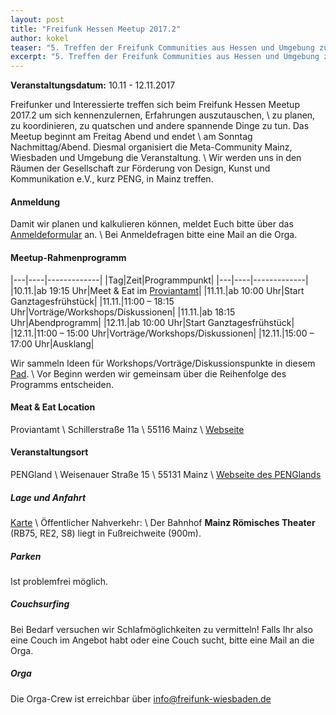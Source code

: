 ```yaml
---
layout: post
title: "Freifunk Hessen Meetup 2017.2"
author: kokel
teaser: "5. Treffen der Freifunk Communities aus Hessen und Umgebung zum regionalen Austausch"
excerpt: "5. Treffen der Freifunk Communities aus Hessen und Umgebung zum regionalen Austausch"
---
```


**Veranstaltungsdatum:** 10.11 - 12.11.2017

Freifunker und Interessierte treffen sich beim Freifunk Hessen Meetup 2017.2 um sich kennenzulernen, Erfahrungen auszutauschen, \\
zu planen, zu koordinieren, zu quatschen und andere spannende Dinge zu tun. Das Meetup beginnt am Freitag Abend und endet \\
am Sonntag Nachmittag/Abend. Diesmal organisiert die Meta-Community Mainz, Wiesbaden und Umgebung die Veranstaltung. \\
Wir werden uns in den Räumen der Gesellschaft zur Förderung von Design, Kunst und Kommunikation e.V., kurz PENG, in Mainz treffen.

#### Anmeldung
Damit wir planen und kalkulieren können, meldet Euch bitte über das [Anmeldeformular](https://goo.gl/forms/RncWn0UNhVbJv30J2) an. \\
Bei Anmeldefragen bitte eine Mail an die Orga.

#### Meetup-Rahmenprogramm

|---|----|-------------|
|Tag|Zeit|Programmpunkt|
|---|----|-------------|
|10.11.|ab 19:15 Uhr|Meet & Eat im [Proviantamt](http://www.proviant-magazin.de)|
|11.11.|ab 10:00 Uhr|Start Ganztagesfrühstück|
|11.11.|11:00 – 18:15 Uhr|Vorträge/Workshops/Diskussionen|
|11.11.|ab 18:15 Uhr|Abendprogramm|
|12.11.|ab 10:00 Uhr|Start Ganztagesfrühstück|
|12.11.|11:00 – 15:00 Uhr|Vorträge/Workshops/Diskussionen|
|12.11.|15:00 – 17:00 Uhr|Ausklang|

Wir sammeln Ideen für Workshops/Vorträge/Diskussionspunkte in diesem [Pad](https://pad.freifunk-mwu.de/p/meetup-FFHE-172). \\
Vor Beginn werden wir gemeinsam über die Reihenfolge des Programms entscheiden.

#### Meat & Eat Location
Proviantamt \\
Schillerstraße 11a \\
55116 Mainz \\
[Webseite](http://www.proviant-magazin.de)

#### Veranstaltungsort
PENGland \\
Weisenauer Straße 15 \\
55131 Mainz \\
[Webseite des PENGlands](http://www.pengland.de)

##### Lage und Anfahrt
[Karte](https://osm.org/go/0DepYS8M6--) \\
Öffentlicher Nahverkehr: \\
Der Bahnhof **Mainz Römisches Theater** (RB75, RE2, S8) liegt in Fußreichweite (900m).

##### Parken
Ist problemfrei möglich.

##### Couchsurfing
Bei Bedarf versuchen wir Schlafmöglichkeiten zu vermitteln! Falls Ihr also eine Couch im Angebot habt oder eine Couch sucht, bitte eine Mail an die Orga.

##### Orga
Die Orga-Crew ist erreichbar über <info@freifunk-wiesbaden.de>
